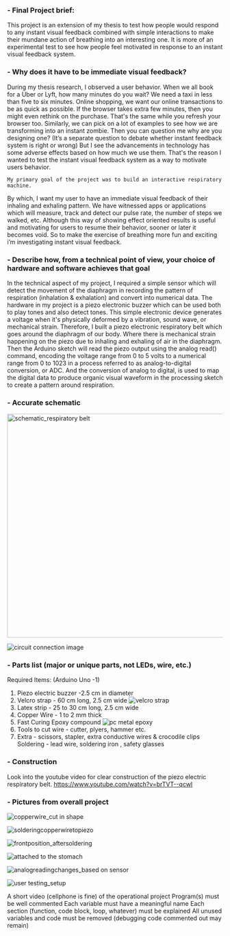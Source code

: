 ### - Final Project brief:

This project is an extension of my thesis to test how people would respond 
to any instant visual feedback combined with simple interactions to make their mundane 
action of breathing into an interesting one. It is more of an experimental test to see 
how people feel motivated in response to an instant visual feedback system. 

### - Why does it have to be immediate visual feedback?
During my thesis research, I observed a user behavior. 
When we all book for a Uber or Lyft, how many minutes do you wait? We need a taxi in less 
than five to six minutes. Online shopping, we want our online transactions to be as quick as possible. 
If the browser takes extra few minutes, then you might even rethink on the purchase. That's the same 
while you refresh your browser too. Similarly, we can pick on a lot of examples to see how we are 
transforming into an instant zombie. Then you can question me why are you designing one? 
(It’s a separate question to debate whether instant feedback system is right or wrong) 
But I see the advancements in technology has some adverse effects based on how much we use them. 
That's the reason I wanted to test the instant visual feedback system as a way to motivate users behavior.

    My primary goal of the project was to build an interactive respiratory machine.
By which, I want my user to have an immediate visual feedback of their inhaling and 
exhaling pattern. We have witnessed apps or applications which will measure, track 
and detect our pulse rate, the number of steps we walked, etc. Although this way of 
showing effect oriented results is useful and motivating for users to resume their 
behavior, sooner or later it becomes void. So to make the exercise of breathing more 
fun and exciting i’m investigating instant visual feedback.  

### - Describe how, from a technical point of view, your choice of hardware and software achieves that goal 
In the technical aspect of my project, I required a simple sensor which will detect the movement 
of the diaphragm in recording the pattern of respiration (inhalation & exhalation) and convert into 
numerical data. The hardware in my project is a piezo electronic buzzer which can be used both to play 
tones and also detect tones. This simple electronic device generates a voltage when it's physically 
deformed by a vibration, sound wave, or mechanical strain. Therefore, I built a piezo electronic 
respiratory belt which goes around the diaphragm of our body. Where there is mechanical strain 
happening on the piezo due to inhaling and exhaling of air in the diaphragm. Then the Arduino 
sketch will read the piezo output using the analog read() command, encoding the voltage range 
from 0 to 5 volts to a numerical range from 0 to 1023 in a process referred to as analog-to-digital 
conversion, or ADC. And the conversion of analog to digital, is used to map the digital data to 
produce organic visual waveform in the processing sketch to create a pattern around respiration.

### - Accurate schematic
<img width="523" alt="schematic_respiratory belt" src="https://cloud.githubusercontent.com/assets/13222494/25495017/8c8b969e-2b30-11e7-9b29-d1207aa59b9d.png">

![circuit connection image](https://cloud.githubusercontent.com/assets/13222494/25495151/0e2eb3a2-2b31-11e7-8f98-2356a76119cc.png)

### - Parts list (major or unique parts, not LEDs, wire, etc.)
Required Items: (Arduino Uno -1)
1. Piezo electric buzzer -2.5 cm in diameter
2. Velcro strap - 60 cm long, 2.5 cm wide
![velcro strap](https://cloud.githubusercontent.com/assets/13222494/25791147/3b4c1380-3373-11e7-8f0e-0ac246a903d5.jpg)
3. Latex strip - 25 to 30 cm long, 2.5 cm wide
4. Copper Wire - 1 to 2 mm thick
5. Fast Curing Epoxy compound 
![pc metal epoxy](https://cloud.githubusercontent.com/assets/13222494/25791467/67cd8f04-3375-11e7-96e4-7394085a94b2.jpg)
6. Tools to cut wire - cutter, plyers, hammer etc.
7. Extra - scissors, stapler, extra conductive wires & crocodile clips 
Soldering - lead wire, soldering iron , safety glasses
### - Construction
Look into the youtube video for clear construction of the piezo electric respiratory belt.
https://www.youtube.com/watch?v=brTVT--qcwI

### - Pictures from overall project
![copperwire_cut in shape](https://cloud.githubusercontent.com/assets/13222494/25790706/d2ed0676-336f-11e7-877f-4a091a7e0f10.JPG)

![solderingcopperwiretopiezo](https://cloud.githubusercontent.com/assets/13222494/25790769/48be50da-3370-11e7-864a-4f6875540613.JPG)

![frontposition_aftersoldering](https://cloud.githubusercontent.com/assets/13222494/25790798/911143c4-3370-11e7-8c6a-c366932ca6b7.JPG)

![attached to the stomach](https://cloud.githubusercontent.com/assets/13222494/25791534/f8dc7d84-3375-11e7-8b94-60b843811d8d.JPG)

![analogreadingchanges_based on sensor](https://cloud.githubusercontent.com/assets/13222494/25791631/983fea5a-3376-11e7-8c6a-a42ae78be445.JPG)

![user testing_setup](https://cloud.githubusercontent.com/assets/13222494/25791719/01133d2a-3377-11e7-8c4d-35e97f0f688c.JPG)

A short video (cellphone is fine) of the operational project
Program(s) must be well commented
Each variable must have a meaningful name
Each section (function, code block, loop, whatever) must be explained
All unused variables and code must be removed (debugging code commented out may remain)




		
